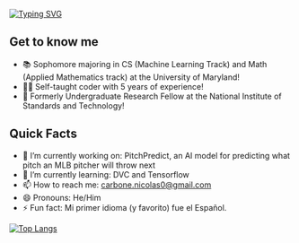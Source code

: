 [![Typing SVG](https://readme-typing-svg.demolab.com?font=Fira+Code&size=30&pause=1000&color=E1B4F7&background=6700FF00&repeat=false&width=435&lines=Hi%2C+I'm+Nicolas+Carbone)](https://git.io/typing-svg)

## Get to know me
- 📚 Sophomore majoring in CS (Machine Learning Track) and Math (Applied Mathematics track) at the University of Maryland!
- 🧑‍💻 Self-taught coder with 5 years of experience!
- 🏢 Formerly Undergraduate Research Fellow at the National Institute of Standards and Technology!

## Quick Facts
- 🔭 I’m currently working on: PitchPredict, an AI model for predicting what pitch an MLB pitcher will throw next
- 🌱 I’m currently learning: DVC and Tensorflow
- 📫 How to reach me: carbone.nicolas0@gmail.com
- 😄 Pronouns: He/Him
- ⚡ Fun fact: Mi primer idioma (y favorito) fue el Español.

[![Top Langs](https://github-readme-stats.vercel.app/api/top-langs/?username=nico671)](https://github.com/anuraghazra/github-readme-stats)
